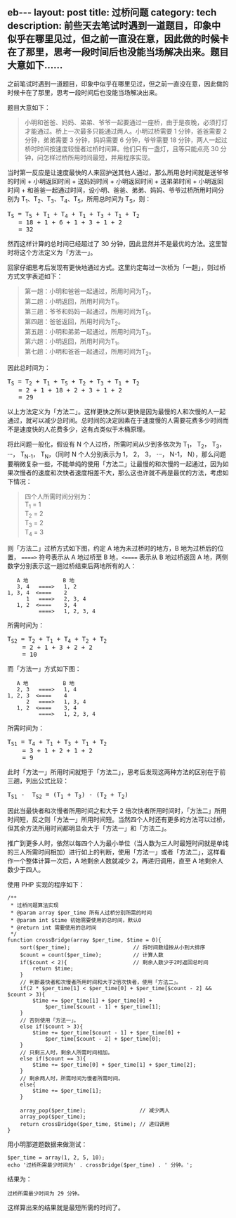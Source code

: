 eb---
layout: post
title: 过桥问题
category: tech
description: 前些天去笔试时遇到一道题目，印象中似乎在哪里见过，但之前一直没在意，因此做的时候卡在了那里，思考一段时间后也没能当场解决出来。题目大意如下……
---
之前笔试时遇到一道题目，印象中似乎在哪里见过，但之前一直没在意，因此做的时候卡在了那里，思考一段时间后也没能当场解决出来。

题目大意如下：

>小明和爸爸、妈妈、弟弟、爷爷一起要通过一座桥，由于是夜晚，必须打灯才能通过。桥上一次最多只能通过两人。小明过桥需要 1 分钟，爸爸需要 2 分钟，弟弟需要 3 分钟，妈妈需要 6 分钟，爷爷需要 18 分钟，两人一起过桥时时间按速度较慢者过桥时间算。他们只有一盏灯，且等只能点亮 30 分钟，问怎样过桥所用时间最短，并用程序实现。

当时第一反应是让速度最快的人来回护送其他人通过，那么所用总时间就是送爷爷的时间 + 小明返回时间 + 送妈妈时间 + 小明返回时间 + 送弟弟时间 + 小明返回时间 + 和爸爸一起通过时间，设小明、爸爸、弟弟、妈妈、爷爷过桥所用时间分别为 T<sub>1</sub>、T<sub>2</sub>、T<sub>3</sub>、T<sub>4</sub>、T<sub>5</sub>，所用总时间为 T<sub>S</sub>，则：

<pre>T<sub>S</sub> = T<sub>5</sub> + T<sub>1</sub> + T<sub>4</sub> + T<sub>1</sub> + T<sub>3</sub> + T<sub>1</sub> + T<sub>2</sub> 
   = 18 + 1 + 6 + 1 + 3 + 1 + 2
   = 32
</pre> 

然而这样计算的总时间已经超过了 30 分钟，因此显然并不是最优的方法。这里暂时将这个方法定义为「方法一」。

回家仔细思考后发现有更快地通过方式。这里约定每过一次桥为「一趟」，则过桥方式文字表述如下：

>第一趟：小明和爸爸一起通过，所用时间为T<sub>2</sub>。  
>第二趟：小明返回，所用时间为T<sub>1</sub>。  
>第三趟：爷爷和妈妈一起通过，所用时间为T<sub>5</sub>。  
>第四趟：爸爸返回，所用时间为T<sub>2</sub>。  
>第五趟：小明和弟弟一起通过，所用时间为T<sub>3</sub>。  
>第六趟：小明返回，所用时间为T<sub>1</sub>。  
>第七趟：小明和爸爸一起通过，所用时间为T<sub>2</sub>。

因此总时间为：
<pre>T<sub>S</sub> = T<sub>2</sub> + T<sub>1</sub> + T<sub>5</sub> + T<sub>2</sub> + T<sub>3</sub> + T<sub>1</sub> + T<sub>2</sub>
   = 2 + 1 + 18 + 2 + 3 + 1 + 2
   = 29
</pre>

以上方法定义为「方法二」。这样更快之所以更快是因为最慢的人和次慢的人一起通过，就可以减少总时间。总时间的决定因素在于速度慢的人需要花费多少时间而不是速度快的人花费多少，这有点类似于木桶原理。

将此问题一般化，假设有 N 个人过桥，所需时间从少到多依次为 T<sub>1</sub>， T<sub>2</sub>， T<sub>3</sub>， ···， T<sub>N-1</sub>， T<sub>N</sub>，（同时 N 个人分别表示为 1， 2， 3， ···， N-1， N），那么问题要稍微复杂一些，不能单纯的使用「方法二」让最慢的和次慢的一起通过，因为如果次慢者的速度和次快者速度相差不大，那么这也许就不再是最优的方法，考虑如下情况：
>四个人所需时间分别为：  
>T<sub>1</sub> = 1  
>T<sub>2</sub> = 2  
>T<sub>3</sub> = 2  
>T<sub>4</sub> = 3

则「方法二」过桥方式如下图，约定 A 地为未过桥时的地方，B 地为过桥后的位置， `====>` 符号表示从 A 地过桥至 B 地，`<====` 表示从 B 地过桥返回 A 地，两侧数字分别表示这一趟过桥结束后两地所有的人：

	   A 地           B 地
	   3, 4   ====>   1, 2
	1, 3, 4  <====    2
	      1   ====>   2, 3, 4
	   1, 2  <====    3, 4
	          ====>   1, 2, 3, 4

所需时间为：
<pre>T<sub>S2</sub> = T<sub>2</sub> + T<sub>1</sub> + T<sub>4</sub> + T<sub>2</sub> + T<sub>2</sub>
    = 2 + 1 + 3 + 2 + 2
    = 10
</pre>

而「方法一」方式如下图：

	   A 地           B 地
	   2, 3   ====>   1, 4
	1, 2, 3  <====    4
	      2   ====>   1, 3, 4
	   1, 2  <====    3, 4
	          ====>   1, 2, 3, 4

所需时间为：
<pre>T<sub>S1</sub> = T<sub>4</sub> + T<sub>1</sub> + T<sub>3</sub> + T<sub>1</sub> + T<sub>2</sub>
    = 3 + 1 + 2 + 1 + 2
    = 9
</pre>

此时「方法一」所用时间就短于「方法二」，思考后发现这两种方法的区别在于前三趟，列出公式比较：
<pre>
T<sub>S1</sub> -  T<sub>S2</sub> = (T<sub>1</sub> + T<sub>3</sub>) - (T<sub>2</sub> + T<sub>2</sub>)
</pre>

因此当最快者和次慢者所用时间之和大于 2 倍次快者所用时间时，「方法二」所用时间短，反之则「方法一」所用时间短。当然四个人时还有更多的方法可以过桥，但其余方法所用时间都明显会大于「方法一」和「方法二」。

推广到更多人时，依然以每四个人为最小单位（当人数为三人时最短时间就是单纯的三人所需时间相加）进行如上的判断，使用「方法一」或者「方法二」，这样看作一个整体计算一次后，A 地剩余人数就减少 2，再递归调用，直至 A 地剩余人数少于四人。

使用 PHP 实现的程序如下：

	/** 
	 * 过桥问题算法实现 
	 * @param array $per_time 所有人过桥分别所需的时间
	 * @param int $time 初始需要使用的总时间，默认0
	 * @return int 需要使用的总时间 
	 */ 
	function crossBridge(array $per_time, $time = 0){
	    sort($per_time);                    // 将时间数组按从小到大排序
	    $count = count($per_time);          // 计算人数
	    if($count < 2){                     // 剩余人数少于2时返回总时间
	        return $time;
	    }
	    // 判断最快者和次慢者所用时间和大于2倍次快者，使用「方法二」。
	    if(2 * $per_time[1] < $per_time[0] + $per_time[$count - 2] && $count > 3){
	        $time += $per_time[1] + $per_time[0] + 
	            $per_time[$count - 1] + $per_time[1];
	    }
	    // 否则使用「方法一」。
	    else if($count > 3){
	        $time += $per_time[$count - 1] + $per_time[0] + 
	            $per_time[$count - 2] + $per_time[0];
	    }
	    // 只剩三人时，剩余人所需时间相加。
	    else if($count == 3){
	        $time += $per_time[0] + $per_time[1] + $per_time[2];
	    }
	    // 剩余两人时，所需时间为慢者所需时间。
	    else{
	        $time += $per_time[1];
	    }
	
	    array_pop($per_time);                 // 减少两人
	    array_pop($per_time);
	    return crossBridge($per_time, $time); // 递归调用
	}

用小明那道题数据来做测试：

	$per_time = array(1, 2, 5, 10);
	echo '过桥所需最少时间为' . crossBridge($per_time) . ' 分钟。';

结果为：

	过桥所需最少时间为 29 分钟。

这样算出来的结果就是最短所需的时间了。